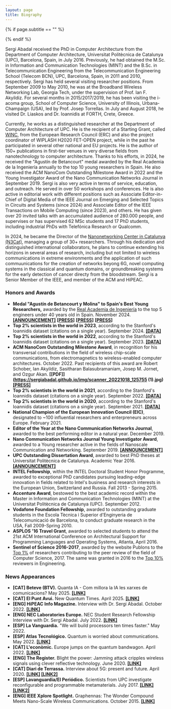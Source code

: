 ```yaml
---
layout: page
title: Biography
---
```


{% if page.subtitle == "" %}
<div class="empty_subtitle"></div>
{% endif %}


Sergi Abadal received the PhD in Computer Architecture from the Department of Computer Architecture, Universitat Politècnica de Catalunya (UPC), Barcelona, Spain, in July 2016. Previously, he had obtained the M.Sc. in Information and Communication Technologies (MINT) and the B.Sc. in Telecommunication Engineering from the Telecommunication Engineering School (Telecom BCN), UPC, Barcelona, Spain, in 2011 and 2010, respectively. Sergi has held several visiting researcher positions. From September 2009 to May 2010, he was at the Broadband Wireless Networking Lab, Georgia Tech, under the supervision of Prof. Ian F. Akyildiz. For several months in 2015/2017/2019, he has been visiting the i-acoma group, School of Computer Science, University of Illinois, Urbana-Champaign (USA), led by Prof. Josep Torrellas. In July and August 2018, he visited Dr. Liaskos and Dr. Ioannidis at FORTH, Crete, Greece.

Currently, he works as a distinguished researcher at the Department of Computer Architecture of UPC. He is the recipient of a Starting Grant, called [WINC](https://www.winc-project.eu/), from the European Research Council (ERC) and also the project coordinator of WIPLASH H2020 FET-OPEN project, while in the past he participated in several other national and EU projects. He is the author of 150+ publications in first-tier venues in very diverse fields from nanotechnology to computer architecture. Thanks to his efforts, in 2024, he received the "Agustín de Betancourt" medal awarded by the Real Academia de la Ingeniería annually to the top 10 young researchers in Spain. He also received the ACM NanoCom Outstanding Milestone Award in 2022 and the Young Investigator Award of the Nano Communication Networks Journal in September 2019. Sergi is also very active in terms of service, education, and outreach. He served in over 50 workshops and conferences. He is also active in editorial work with different positions such as Associate Editor-in-Chief of Digital Media of the IEEE Journal on Emerging and Selected Topics in Circuits and Systems (since 2024) and Associate Editor of the IEEE Transactions on Mobile Computing (since 2023), and others. He has given over 20 invited talks with an accumulated audience of 280.000 people, and supervises or has supervised 62 MSc students and 17 PhD students, including industrial PhDs with Telefónica Research or Qualcomm. 

In 2024, he became the Director of the [Nanonetworking Center in Catalunya (N3Cat)](https://n3cat.upc.edu/), managing a group of 30+ researchers. Through his dedication and distinguished international collaborators, he plans to continue extending his horizons in several areas of research, including but not limited to wireless communications in extreme environments and the application of such commuunications for the creation of networks beyong 6G, novel computing systems in the classical and quantum domains, or groundbreaking systems for the early detection of cancer directy from the bloodstream. Sergi is a Senior Member of the IEEE, and member of the ACM and HiPEAC.


 
### Honors and Awards

- **Medal "Agustín de Betancourt y Molina" to Spain's Best Young Researchers,** awarded by the [Real Academia de Ingeniería](https://www.raing.es/) to the top 5 engineers under 40 years old in Spain. November 2024. **[[ANNOUNCEMENT]](https://www.raing.es/comunicacion/actos/premios-y-distinciones/premios-jovenes-investigadores/premios-jovenes-investigadores-2024/)** **[[PRESS](https://www.lavanguardia.com/economia/20250205/10354637/real-academia-ingenieria-concede-distincion-academiae-dilecta-indra-agenciaslv20250205.html)]** **[[PRESS](https://www.larazon.es/economia/real-academia-ingenieria-premia-indra-labor-investigacion-desarrollo-innovacion_2025020567a39599e95c06000188025c.html)]** **[[PRESS](https://www.europapress.es/economia/noticia-real-academia-ingenieria-premia-indra-labor-investigacion-desarrollo-innovacion-20250205114940.html)]**
- **Top 2% scientists in the world in 2023**, according to the Stanford's Ioannidis dataset (citations on a single year). September 2024. **[[DATA]](https://elsevier.digitalcommonsdata.com/datasets/btchxktzyw/7)**
- **Top 2% scientists in the world in 2022**, according to the Stanford's Ioannidis dataset (citations on a single year). September 2023. **[[DATA]](https://elsevier.digitalcommonsdata.com/datasets/btchxktzyw/6)**
- **ACM NanoCom Outstanding Milestone Award**, in recognition for his transversal contributions in the field of wireless chip-scale communications, from electromagnetics to wireless-enabled computer architectures. October 2022. Past recipients of this award are Robert Schober, Ian Akyildiz, Sasitharan Balasubramaniam, Josep M. Jornet, and Ozgur Akan. **[[PDF]](https://sergiabadal.github.io/img/scanner_20221018_125755 (1).jpg)** **[[PRESS]](https://issuu.com/hipeac/docs/hipeacinfo_68online)**
- **Top 2% scientists in the world in 2021**, according to the Stanford's Ioannidis dataset (citations on a single year). September 2022. **[[DATA]](https://elsevier.digitalcommonsdata.com/datasets/btchxktzyw/4)**
- **Top 2% scientists in the world in 2020**, according to the Stanford's Ioannidis dataset (citations on a single year). September 2021. **[[DATA]](https://elsevier.digitalcommonsdata.com/datasets/btchxktzyw/3)**
- **National Champion of the European Innovation Council (EIC)**, designated to ~100 influential researchers and enterpreneurs across Europe. February 2021.
- **Editor of the Year at the Nano Communication Networks Journal**, awarded to the best performing editor in a natural year. December 2019.
- **Nano Communication Networks Journal Young Investigator Award**, awarded to a Young researcher active in the fields of Nanoscale Communication and Networking. September 2019. **[[ANNOUNCEMENT]](https://www.journals.elsevier.com/nano-communication-networks/news/dr-sergi-abadal-receives-the-young-investigator-award)**
- **UPC Outstanding Dissertation Award**, awarded to best PhD theses at Universitat Politècnica de Catalunya. Academic Year 2016. **[[ANNOUNCEMENT]](https://doctorat.upc.edu/ca/tesi/premis-extraordinaris/carpeta-2018/convocatoria-2018)**
- **INTEL Fellowship**, within the INTEL Doctoral Student Honor Programme, awarded to exceptional PhD candidates pursuing leading-edge innovation in fields related to Intel's business and research interests in the European Union, Switzerland and Russia. Fall 2013 - Spring 2015.
- **Accenture Award**, bestowed to the best academic record within the Master in Information and Communication Technologies (MINT) at the Universitat Politècnica de Catalunya (UPC). September 2012.
- **Vodafone Foundation Fellowship**, awarded to outstanding graduate students in the Escola Tècnica i Superior d'Enginyeria de Telecomunicació de Barcelona, to conduct graduate research in the USA, Fall 2009-Spring 2010.
- **ASPLOS '16 Travel Grant**, awarded to selected students to attend the 21st ACM International Conference on Architectural Support for Programming Languages and Operating Systems, Atlanta, April 2016.
- **Sentinel of Science 2016-2017**, awarded by the website Publons to the [Top 1%](http://sergiabadal.com/pdf/publons_certificate_2017.pdf) of researchers contributing to the peer review of the field of Computer Science, 2017. The same was granted in 2016 to the [Top 10%](http://sergiabadal.com/pdf/publons_certificate_2016.pdf) reviewers in Engineering.
 
<!---
Yorokobu - Quàntica Març 2025.
La Vanguardia - Suplement diners 27 Juliol 2025.
-->

### News Appearances
- **[CAT] Beteve (BTV).** Quanta IA - Com millora la IA les xarxes de comunicacions? May 2025. **[[LINK]](https://www.youtube.com/watch?v=CJ1KBv2VkGA&authuser=0)**
- **[CAT] El Punt Avui.** New Quantum Times. April 2025. **[[LINK]](https://www.elpuntavui.cat/economia/article/18-economia/2524976-nous-temps-quantics.html)**
- **[ENG] HiPEAC Info Magazine.** Interview with Dr. Sergi Abadal. October 2022. **[[LINK]](https://www.hipeac.net/magazine/7163.pdf)**
- **[ENG] NEC Laboratories Europe.** NEC Student Research Fellowship Interview with Dr. Sergi Abadal. July 2022. **[[LINK]](https://www.neclab.eu/blog/nec-student-research-fellowship-interview-with-dr-sergi-abadal)** 
- **[ESP] La Vanguardia.** "We will build processors ten times faster." May 2022.
- **[ESP] Atlas Tecnológico.** Quantum is worried about communications. May 2022. **[[LINK]](https://atlastecnologico.com/a-la-cuantica-le-preocupan-las-comunicaciones/)**
- **[CAT] L'econòmic.** Europe jumps on the quantum bandwagon. April 2022. **[[LINK]](https://www.leconomic.cat/article/2125091-europa-puja-al-tren-de-la-quantica.html)**
- **[ENG] The Register.** Blight the power: Jamming attack cripples wireless signals using clever reflective technology. June 2020. **[[LINK]](https://www.theregister.com/2020/06/01/irs_wireless_jamming/)**
- **[CAT] Diari de Terrassa.** Interview about 5G: present and future. April 2020. **[[LINK]](http://www.diarideterrassa.es/gentdt/2020/03/21/ara-mateix-5g-tecnologia-enfocada/135166.html) [[LINK2]](https://www.citm.upc.edu/blog/el-diari-de-terrassa-entrevista-al-profesor-sergi-abadal-para-analizar-los-retos-de-la-tecnologia-5g/)**
- **[ESP] Lavanguardia/El Periódico.** Scientists from UPC investigate reconfigurable and programmable metamaterials. July 2017. **[[LINK]](http://www.lavanguardia.com/vida/20170710/424038208290/cientificos-de-la-upc-investigan-materiales-reconfigurables-y-programables.html) [[LINK2]](http://www.elperiodico.com/es/sociedad/20170710/cientificos-de-la-upc-investigan-materiales-reconfigurables-y-programables-6158737)**
- **[ENG] IEEE Xplore Spotlight.** Graphennas: The Wonder Compound Meets Nano-Scale Wireless Communications. October 2015. **[[LINK]](http://ieeexplore-spotlight.ieee.org/article/graphennas-the-wonder-compound-meets-nano-scale-wireless-communications/)**

 
